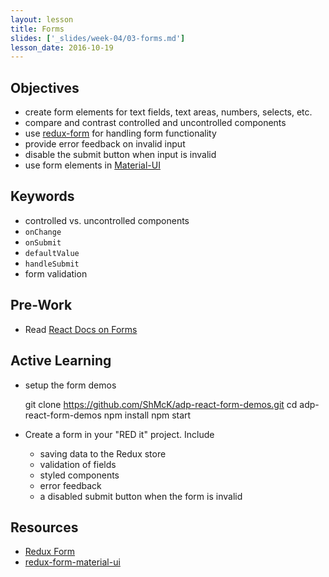 ```yaml
---
layout: lesson
title: Forms
slides: ['_slides/week-04/03-forms.md']
lesson_date: 2016-10-19
---
```


## Objectives
- create form elements for text fields, text areas, numbers, selects, etc.
- compare and contrast controlled and uncontrolled components
- use [redux-form](http://redux-form.com/) for handling form functionality
- provide error feedback on invalid input
- disable the submit button when input is invalid
- use form elements in [Material-UI](http://material-ui.com)

## Keywords
- controlled vs. uncontrolled components
- `onChange`
- `onSubmit`
- `defaultValue`
- `handleSubmit`
- form validation

## Pre-Work
- Read [React Docs on Forms](https://facebook.github.io/react/docs/forms.html)

## Active Learning
- setup the form demos

    git clone https://github.com/ShMcK/adp-react-form-demos.git
    cd adp-react-form-demos
    npm install
    npm start

- Create a form in your "RED it" project. Include
  - saving data to the Redux store
  - validation of fields
  - styled components
  - error feedback
  - a disabled submit button when the form is invalid

## Resources
- [Redux Form](http://redux-form.com/)
- [redux-form-material-ui](http://erikras.github.io/redux-form-material-ui/)
